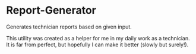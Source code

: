 Report-Generator
================

Generates technician reports based on given input.

This utility was created as a helper for me in my daily work as a technician. It is far from perfect, but hopefully I can make it better (slowly but surely!).